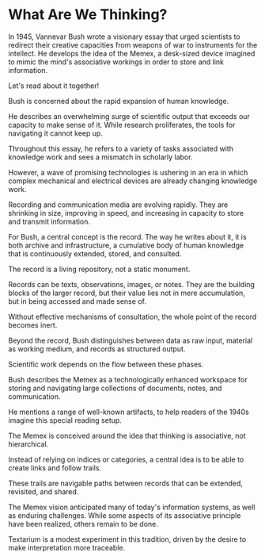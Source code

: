 # What Are We Thinking?

[](txt/#bush&annotations=A($to_read_the_text(681,507,255,255,255),$you_can_scroll_left(638,476,255,255,255));A($to_read_our_reaction_essay(805,723,255,255,255),$scroll_on_the_right(855,690,255,255,255)))
In 1945, Vannevar Bush wrote a visionary essay that urged scientists to redirect their creative capacities from weapons of war to instruments for the intellect. He develops the idea of the Memex, a desk-sized device imagined to mimic the mind's associative workings in order to store and link information.

Let's read about it together!


[](txt/#bush&annotations=!2_mountain_of_research(795,516,255,252,65))
Bush is concerned about the rapid expansion of human knowledge.


[](txt/#bush&annotations=mass(660,670,255,252,65);maze(650,930,255,252,65);prodigious_rate(660,830,255,252,65);catastrophe(600,600,255,252,65);mountain_of_research(610,280,255,252,65);difficulty(590,730,255,252,65);methods(620,440,255,252,65);!2_inadequate_for_their_purpose(690,480,255,252,65))
He describes an overwhelming surge of scientific output that exceeds our capacity to make sense of it. While research proliferates, the tools for navigating it cannot keep up.


Throughout this essay, he refers to a variety of tasks associated with knowledge work and sees a mismatch in scholarly labor. 
[](txt/#bush&annotations=A(grasp(870,470,27,245,79),writing(590,490,27,245,79),!1_reading(890,510,27,245,79),extending(630,440,27,245,79),consulted(840,430,27,245,79),digestion(880,590,27,245,79),correction(780,710,27,245,79),typesetting(590,530,27,245,79),talking(640,670,27,245,79),distribution(620,620,27,245,79),transmitting(600,580,27,245,79),interpreting(860,650,27,245,79),selection(810,390,27,245,79),comment(750,760,27,245,79),$knowledge_work(730,530,255,255,255),reviewing(770,670,27,245,79),search(760,350,27,245,79),remember(770,580,27,245,79)))


[](txt/#bush&annotations=A(thermionic_tubes(591,646,0,253,255),cathode_ray_tubes(732,409,0,253,255),movie_camera(587,516,0,253,255),typewriter(693,502,0,253,255),automatic_telephone_exchange(768,586,0,253,255),radio_sets(580,582,0,253,255),photocell(680,341,0,253,255),camera(782,529,0,253,255),photograph(699,856,0,253,255),facsimile(766,824,0,253,255),telephone(864,675,0,253,255),photography(619,446,0,253,255),!1_magnetic_wires(767,723,0,253,255),wax_disks(595,710,0,253,255),film(702,770,0,253,255),microphotography(838,780,0,253,255),radio(800,476,0,253,255),microfilm(638,813,0,253,255),television(609,766,0,253,255),$emerging_technologies(718,671,255,255,255)))
However, a wave of promising technologies is ushering in an era in which complex mechanical and electrical devices are already changing knowledge work.


[](txt/#bush&annotations=A(thermionic_tubes(591,646,0,253,255),cathode_ray_tubes(732,409,0,253,255),movie_camera(587,516,0,253,255),typewriter(693,502,0,253,255),automatic_telephone_exchange(768,586,0,253,255),radio_sets(580,582,0,253,255),!2_photocell(680,341,0,253,255),camera(782,529,0,253,255),photograph(699,856,0,253,255),facsimile(766,824,0,253,255),telephone(864,675,0,253,255),photography(619,446,0,253,255),magnetic_wires(767,723,0,253,255),wax_disks(595,710,0,253,255),film(702,770,0,253,255),microphotography(838,780,0,253,255),radio(800,476,0,253,255),microfilm(638,813,0,253,255),television(609,766,0,253,255),$emerging_technologies(718,671,255,255,255)))
Recording and communication media are evolving rapidly. They are shrinking in size, improving in speed, and increasing in capacity to store and transmit information.


For Bush, a central concept is the record. The way he writes about it, it is both archive and infrastructure, a cumulative body of human knowledge that is continuously extended, stored, and consulted. 
[](txt/#bush&annotations=!2_record(750,485,0,109,143))

The record is a living repository, not a static monument.


Records can be texts, observations, images, or notes. They are the building blocks of the larger record, but their value lies not in mere accumulation, but in being accessed and made sense of. 
[](txt/#bush&annotations=!5_record(750,485,0,109,143))

Without effective mechanisms of consultation, the whole point of the record becomes inert.


Beyond the record, Bush distinguishes between data as raw input, material as working medium, and records as structured output. 
[](txt/#bush&annotations=!16_record(750,485,0,109,143);data(630,510,0,109,143);material(770,550,0,109,143))

Scientific work depends on the flow between these phases.


[](txt/#bush&annotations=!1_memex(750,520,255,64,255))
Bush describes the Memex as a technologically enhanced workspace for storing and navigating large collections of documents, notes, and communication.


[](txt/#bush&annotations=A(book(656,740,145,145,145),page(647,697,145,145,145),!1_desk(675,569,145,145,145),levers(651,655,145,145,145),keyboard(663,614,145,145,145),library(676,783,145,145,145),shelf(702,817,145,145,145),$legacy_hardware(743,689,255,255,255));memex(720,428,255,64,255))
He mentions a range of well-known artifacts, to help readers of the 1940s imagine this special reading setup.


The Memex is conceived around the idea that thinking is associative, not hierarchical. 
[](txt/#bush&annotations=A(path(700,350,148,33,146),!2_association(700,400,148,33,146),trails(700,450,148,33,146));memex(750,670,255,64,255))

Instead of relying on indices or categories, a central idea is to be able to create links and follow trails.


[](txt/#bush&annotations=A(path(714,376,148,33,146),!6_association(688,418,148,33,146),$the_web_avant_la_lettre(777,468,255,255,255),trails(659,465,148,33,146),linking(733,547,148,33,146),joining(682,508,148,33,146));memex(750,690,255,64,255))
These trails are navigable paths between records that can be extended, revisited, and shared.


The Memex vision anticipated many of today's information systems, as well as enduring challenges. 
While some aspects of its associative principle have been realized, others remain to be done.
[](txt/#bush&annotations=A(methods(534,68,255,252,65),mountain_of_research(638,76,255,252,65),catastrophe(523,100,255,252,65),!2_inadequate_for_their_purpose(584,134,255,252,65),mass(514,168,255,252,65),difficulty(585,200,255,252,65),prodigious_rate(594,168,255,252,65),maze(529,198,255,252,65),$information_explosion(635,104,255,255,255));A(grasp(907,193,27,245,79),writing(757,180,27,245,79),reading(923,153,27,245,79),extending(786,147,27,245,79),consulted(869,122,27,245,79),correction(836,297,27,245,79),typesetting(758,219,27,245,79),talking(806,337,27,245,79),distribution(753,296,27,245,79),transmitting(746,257,27,245,79),interpreting(876,337,27,245,79),selection(851,161,27,245,79),comment(826,257,27,245,79),$knowledge_work(858,226,255,255,255),reviewing(896,257,27,245,79),search(800,112,27,245,79),remember(841,195,27,245,79),digestion(916,287,27,245,79));A(thermionic_tubes(735,565,0,253,255),cathode_ray_tubes(857,472,0,253,255),movie_camera(742,481,0,253,255),typewriter(803,515,0,253,255),automatic_telephone_exchange(881,567,0,253,255),radio_sets(729,523,0,253,255),photocell(844,432,0,253,255),camera(865,525,0,253,255),photograph(818,734,0,253,255),facsimile(795,695,0,253,255),telephone(936,608,0,253,255),photography(745,445,0,253,255),magnetic_wires(864,649,0,253,255),wax_disks(714,617,0,253,255),film(791,645,0,253,255),microphotography(898,692,0,253,255),radio(920,518,0,253,255),microfilm(726,704,0,253,255),television(728,657,0,253,255),$emerging_technologies(824,608,255,255,255));A(material(625,382,0,109,143),record(594,301,0,109,143),data(545,368,0,109,143),$core_concepts(599,340,255,255,255));A(book(589,649,145,145,145),page(579,609,145,145,145),desk(569,469,145,145,145),levers(569,549,145,145,145),keyboard(569,509,145,145,145),library(590,692,145,145,145),shelf(603,734,145,145,145),$legacy_hardware(579,579,255,255,255));A(path(629,815,148,33,146),association(649,855,148,33,146),$the_web_avant_la_lettre(769,895,255,255,255),trails(669,895,148,33,146),linking(759,935,148,33,146),joining(699,925,148,33,146),memex(739,855,255,64,255)))

Textarium is a modest experiment in this tradition, driven by the desire to make interpretation more traceable.